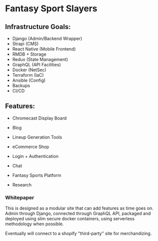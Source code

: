 # Fantasy Sport Slayers

## Infrastructure Goals:

- Django (Admin/Backend Wrapper)
- Strapi (CMS)
- React Native (Mobile Frontend)
- RMDB + Storage
- Redux (State Management)
- GraphQL (API Facilities)
- Docker (NetSec)
- Terraform (IaC)
- Ansible (Config)
- Backups
- CI/CD

## Features:

- Chromecast Display Board

- Blog
- Lineup Generation Tools
- eCommerce Shop
- Login + Authentication
- Chat
- Fantasy Sports Platform
- Research

### Whitepaper

This is designed as a modular site that can add features as time goes on.  Admin through Django, connected through GraphQL API, packaged and deployed using slim secure docker containers, using serverless methodology when possible.

Eventually will connect to a shopify "third-party" site for merchandizing.